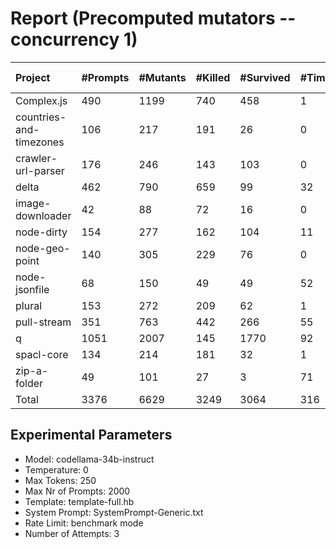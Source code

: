 # Report (Precomputed mutators --concurrency 1)
| Project | #Prompts | #Mutants | #Killed | #Survived | #Timeout | MutationScore | LLMorpheus Time | Stryker Time | #Prompt Tokens | #Completion Tokens | #Total Tokens  |
|:--------|:---------|:---------|:--------|:----------|----------|---------------|-----------------|--------------|----------------|--------------------|----------------|
| Complex.js | 490 | 1199 | 740 | 458 | 1 | 61.8 | 3198.91 | 631.03 | 943498 | 97397 | 1040895 |
| countries-and-timezones | 106 | 217 | 191 | 26 | 0 | 88.02 | 1070.69 | 306.5 | 100634 | 22822 | 123456 |
| crawler-url-parser | 176 | 246 | 143 | 103 | 0 | 58.13 | 1666.72 | 773.61 | 377599 | 38968 | 416567 |
| delta | 462 | 790 | 659 | 99 | 32 | 87.47 | 3188.39 | 3973.51 | 867614 | 96702 | 964316 |
| image-downloader | 42 | 88 | 72 | 16 | 0 | 81.82 | 430.51 | 376.36 | 22597 | 8748 | 31345 |
| node-dirty | 154 | 277 | 162 | 104 | 11 | 62.45 | 1531.02 | 243.07 | 238702 | 32642 | 271344 |
| node-geo-point | 140 | 305 | 229 | 76 | 0 | 75.08 | 1410.94 | 993.8 | 309473 | 28703 | 338176 |
| node-jsonfile | 68 | 150 | 49 | 49 | 52 | 67.33 | 690.59 | 470.19 | 54184 | 13966 | 68150 |
| plural | 153 | 272 | 209 | 62 | 1 | 77.21 | 1523.29 | 146.19 | 258105 | 33232 | 291337 |
| pull-stream | 351 | 763 | 442 | 266 | 55 | 65.14 | 2621.42 | 1374.37 | 190931 | 73130 | 264061 |
| q | 1051 | 2007 | 145 | 1770 | 92 | 11.81 | 5911.3 | 13892.03 | 2076156 | 216002 | 2292158 |
| spacl-core | 134 | 214 | 181 | 32 | 1 | 85.05 | 1350.9 | 688.46 | 156139 | 28052 | 184191 |
| zip-a-folder | 49 | 101 | 27 | 3 | 71 | 97.03 | 500.5 | 1139.3 | 80056 | 10370 | 90426 |
| Total | 3376 | 6629 | 3249 | 3064 | 316 | - | 25095.18 | 25008.42 | 5675688 | 700734 | 6376422 |
## Experimental Parameters
  - Model: codellama-34b-instruct
  - Temperature: 0
  - Max Tokens: 250
  - Max Nr of Prompts: 2000
  - Template: template-full.hb
  - System Prompt: SystemPrompt-Generic.txt
  - Rate Limit: benchmark mode
  - Number of Attempts: 3


